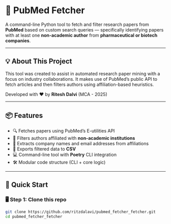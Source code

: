 # 🧬 PubMed Fetcher

A command-line Python tool to fetch and filter research papers from **PubMed** based on custom search queries — specifically identifying papers with at least one **non-academic author** from **pharmaceutical or biotech companies**.

---

## 💡 About This Project

This tool was created to assist in automated research paper mining with a focus on industry collaborations. It makes use of PubMed’s public API to fetch articles and then filters authors using affiliation-based heuristics.

Developed with ❤️ by **Ritesh Dalvi** (MCA - 2025)

---

## 📦 Features

- 🔍 Fetches papers using PubMed’s E-utilities API
- 🧪 Filters authors affiliated with **non-academic institutions**
- 🏢 Extracts company names and email addresses from affiliations
- 📁 Exports filtered data to **CSV**
- 💻 Command-line tool with **Poetry** CLI integration
- 🛠️ Modular code structure (CLI + core logic)

---

## 🚀 Quick Start

### 🖥️ Step 1: Clone this repo

```bash
git clone https://github.com/ritzdalavi/pubmed_fetcher_fetcher.git
cd pubmed_fetcher_fetcher
